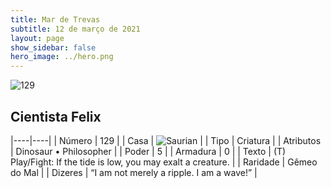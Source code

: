 ```yaml
---
title: Mar de Trevas
subtitle: 12 de março de 2021
layout: page
show_sidebar: false
hero_image: ../hero.png
---
```


![129](https://cdn.keyforgegame.com/media/card_front/pt/496_129_6MVFR6W6Q594_pt.png)

## Cientista Felix

|----|----|
| Número | 129 |
| Casa | ![Saurian](https://archonarcana.com/images/thumb/9/9e/Saurian_P.png/22px-Saurian_P.png "Sauro") |
| Tipo | Criatura |
| Atributos | Dinosaur • Philosopher |
| Poder | 5 |
| Armadura | 0 |
| Texto | (T) Play/Fight: If the tide is low, you may exalt a creature. |
| Raridade | Gêmeo do Mal |
| Dizeres | “I am not merely a ripple. I am a wave!” |
